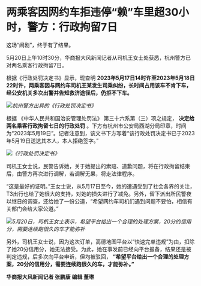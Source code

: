 # 两乘客因网约车拒违停“赖”车里超30小时，警方：行政拘留7日

这场“闹剧”，终于有了结果。

5月20日上午10时30分，华商报大风新闻记者从司机王女士处获悉，杭州警方已对两名乘客行政拘留7日。

根据《行政处罚决定书》显示，现查明
**2023年5月17日14时许至2023年5月18日22时许，两乘客因与网约车司机王某发生司乘纠纷，长时间占用该车不肯下车，经公安机关多次出警并告知救济途径后，仍拒不下车。**

![](https://inews.gtimg.com/om_bt/Ow_UKLeUSwDXO_Ve_GSUAofdcKFe4-f_br3qgBPYN_lFYAA/1000)_杭州警方出具的《行政处罚决定书》_

根据 《中华人民共和国治安管理处罚法》 第三十六系第（三）项之规定， **决定给两名乘客行政拘留七日的行政处罚**
。下方有杭州市公安局西湖分局印章，时间为“2023年5月19日”。记者注意到，该文书下方写着“该行政处罚决定书已于2023年5月19日送达其本人，本人拒绝签字。”

![](https://inews.gtimg.com/om_bt/O041StD-C8wT5qSJa8gqJMhLNcXYEb0rwdZ4JChp8Ue2UAA/1000)_《行政处罚决定书》_

司机王女士说，民警告诉她，关于她提出的索赔、道歉问题，将在行政拘留结束后，由警方再次进行调解，若调解无果，将走法律程序。

“这是最好的证明。”王女士说，从5月17日至今，她的遭遇受到了社会各界的关注，T3出行也给了她很大的支持，对她的损失进行了减免。另外，留下派出所民警夜以继日的调查，还给她了一份公道，“希望网约车司机们遇到问题不要怕，相信有关部门会给大家公道。”

![](https://inews.gtimg.com/om_bt/OKATqgg7hT2qOZs5Pa-UBN_GSca3aTG0bcbsnvw1svW6EAA/1000)_5月20日，司机王女士表示，希望平台给出一个合理的处理方案，20分的信用分，需要连续跑很久的车才能弥补_

另外，司机王女士说，因为这次订单，高德地图平台以“快速完单违规”为由，扣除了她20分信用分，她无法接受。为此，她在事发前已经向平台报备，结果还是被判定违规，后多次向平台申诉，但均被驳回，
**“希望平台给出一个合理的处理方案，20分的信用分，需要连续跑很久的车，才能弥补。”**

**华商报大风新闻记者 张鹏康 编辑 董琳**

